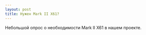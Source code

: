 ```yaml
---
layout: post
title: Нужен Mark II X61?
---
```


Небольшой опрос о необходимости Mark II X61 в нашем проекте.
<div class="vk-width-responsive">
<div id="vk_post_-25925632_3778"></div><script type="text/javascript">  (function(d, s, id) { var js, fjs = d.getElementsByTagName(s)[0]; if (d.getElementById(id)) return; js = d.createElement(s); js.id = id; js.src = "//vk.com/js/api/openapi.js?150"; fjs.parentNode.insertBefore(js, fjs); }(document, 'script', 'vk_openapi_js'));  (function() {    if (!window.VK || !VK.Widgets || !VK.Widgets.Post || !VK.Widgets.Post("vk_post_-25925632_3778", -25925632, 3778, '5jf9tLFMB57Fh4Ly3WizOdyXDFk')) setTimeout(arguments.callee, 50);  }());</script>
</div>